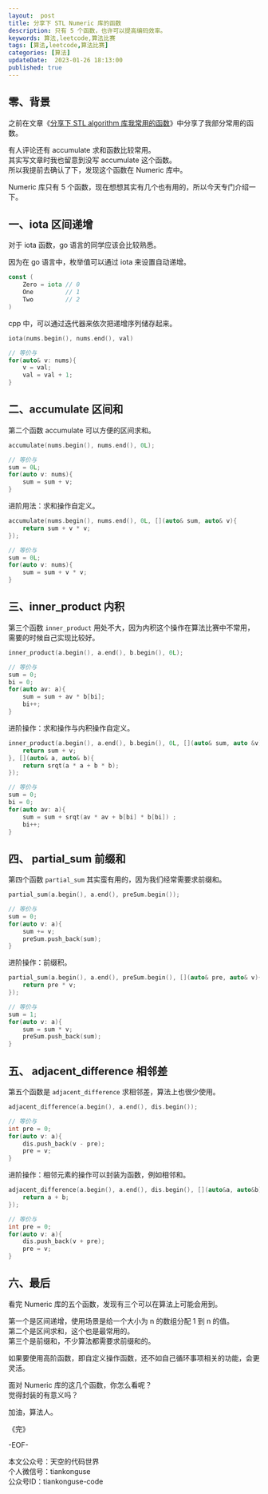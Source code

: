 ```yaml
---   
layout:  post  
title: 分享下 STL Numeric 库的函数  
description: 只有 5 个函数，也许可以提高编码效率。        
keywords: 算法,leetcode,算法比赛  
tags: [算法,leetcode,算法比赛]    
categories: [算法]  
updateDate:  2023-01-26 18:13:00  
published: true  
---  
```



## 零、背景  


之前在文章《[分享下 STL algorithm 库我常用的函数](https://mp.weixin.qq.com/s/vqb8XvZPT-DWcgQE_aumZg)》中分享了我部分常用的函数。  


有人评论还有 accumulate 求和函数比较常用。  
其实写文章时我也留意到没写 accumulate 这个函数。  
所以我提前去确认了下，发现这个函数在 Numeric 库中。  


Numeric 库只有 5 个函数，现在想想其实有几个也有用的，所以今天专门介绍一下。  


## 一、iota 区间递增  


对于 iota 函数，go 语言的同学应该会比较熟悉。  


因为在 go 语言中，枚举值可以通过 iota 来设置自动递增。  


```go
const (
    Zero = iota // 0
    One         // 1
    Two         // 2
)
```


cpp 中，可以通过迭代器来依次把递增序列储存起来。  


```cpp
iota(nums.begin(), nums.end(), val)

// 等价与
for(auto& v: nums){
    v = val;
    val = val + 1;
}
```


## 二、accumulate 区间和


第二个函数 accumulate 可以方便的区间求和。  


```cpp
accumulate(nums.begin(), nums.end(), 0L);

// 等价与
sum = 0L;
for(auto v: nums){
    sum = sum + v;
}
```


进阶用法：求和操作自定义。  


```cpp
accumulate(nums.begin(), nums.end(), 0L, [](auto& sum, auto& v){
    return sum + v * v;
});

// 等价与
sum = 0L;
for(auto v: nums){
    sum = sum + v * v;
}
```


## 三、inner_product 内积  


第三个函数 `inner_product` 用处不大，因为内积这个操作在算法比赛中不常用，需要的时候自己实现比较好。  


```cpp
inner_product(a.begin(), a.end(), b.begin(), 0L);

// 等价与
sum = 0;
bi = 0;
for(auto av: a){
    sum = sum + av * b[bi];
    bi++;
}
```


进阶操作：求和操作与内积操作自定义。  


```cpp
inner_product(a.begin(), a.end(), b.begin(), 0L, [](auto& sum, auto &v){
    return sum + v;
}, [](auto& a, auto& b){
    return srqt(a * a + b * b);
});

// 等价与
sum = 0;
bi = 0;
for(auto av: a){
    sum = sum + srqt(av * av + b[bi] * b[bi]) ;
    bi++;
}
```



## 四、 partial_sum 前缀和  


第四个函数 `partial_sum` 其实蛮有用的，因为我们经常需要求前缀和。  


```cpp
partial_sum(a.begin(), a.end(), preSum.begin());  

// 等价与
sum = 0;
for(auto v: a){
    sum += v;
    preSum.push_back(sum);
}
```


进阶操作：前缀积。  


```cpp
partial_sum(a.begin(), a.end(), preSum.begin(), [](auto& pre, auto& v){
    return pre * v;
});  

// 等价与
sum = 1;
for(auto v: a){
    sum = sum * v;
    preSum.push_back(sum);
}
```



## 五、 adjacent_difference 相邻差  


第五个函数是 `adjacent_difference` 求相邻差，算法上也很少使用。  


```cpp
adjacent_difference(a.begin(), a.end(), dis.begin());

// 等价与
int pre = 0;
for(auto v: a){
    dis.push_back(v - pre);
    pre = v;
}
```


进阶操作：相邻元素的操作可以封装为函数，例如相邻和。  


```cpp
adjacent_difference(a.begin(), a.end(), dis.begin(), [](auto&a, auto&b){
    return a + b;
});

// 等价与
int pre = 0;
for(auto v: a){
    dis.push_back(v + pre);
    pre = v;
}
```


## 六、最后  


看完 Numeric 库的五个函数，发现有三个可以在算法上可能会用到。  


第一个是区间递增，使用场景是给一个大小为 n 的数组分配 1 到 n 的值。  
第二个是区间求和，这个也是最常用的。  
第三个是前缀和，不少算法都需要求前缀和的。  


如果要使用高阶函数，即自定义操作函数，还不如自己循环事项相关的功能，会更灵活。  


面对 Numeric 库的这几个函数，你怎么看呢？  
觉得封装的有意义吗？  




加油，算法人。  


《完》  


-EOF-  



本文公众号：天空的代码世界  
个人微信号：tiankonguse  
公众号ID：tiankonguse-code  
  

